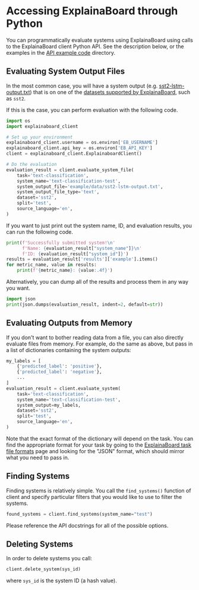 # Accessing ExplainaBoard through Python

You can programmatically evaluate systems using ExplainaBoard using calls to the
ExplainaBoard client Python API. See the description below, or the examples in the
[API example code](/example/api) directory.

## Evaluating System Output Files

In the most common case, you will have a system output (e.g. 
[sst2-lstm-output.txt](/example/data/sst2-lstm-output.txt)) that is on one of the
[datasets supported by ExplainaBoard](https://explainaboard.inspiredco.ai/datasets),
such as `sst2`.

If this is the case, you can perform evaluation with the following code.

```python
import os
import explainaboard_client

# Set up your environment
explainaboard_client.username = os.environ['EB_USERNAME']
explainaboard_client.api_key = os.environ['EB_API_KEY']
client = explainaboard_client.ExplainaboardClient()

# Do the evaluation
evaluation_result = client.evaluate_system_file(
    task='text-classification',
    system_name='text-classification-test',
    system_output_file='example/data/sst2-lstm-output.txt',
    system_output_file_type='text',
    dataset='sst2',
    split='test',
    source_language='en',
)
```

If you want to just print out the system name, ID, and evaluation results, you can
run the following code.
```python
print(f'Successfully submitted system!\n'
      f'Name: {evaluation_result["system_name"]}\n'
      f'ID: {evaluation_result["system_id"]}')
results = evaluation_result['results']['example'].items()
for metric_name, value in results:
    print(f'{metric_name}: {value:.4f}')
```

Alternatively, you can dump all of the results and process them in any way you want.
```python
import json
print(json.dumps(evaluation_result, indent=2, default=str))
```

## Evaluating Outputs from Memory

If you don't want to bother reading data from a file, you can also directly evaluate
files from memory. For example, do the same as above, but pass in a list of
dictionaries containing the system outputs:
```python
my_labels = [
    {'predicted_label': 'positive'},
    {'predicted_label': 'negative'},
    ...
]
evaluation_result = client.evaluate_system(
    task='text-classification',
    system_name='text-classification-test',
    system_output=my_labels,
    dataset='sst2',
    split='test',
    source_language='en',
)
```

Note that the exact format of the dictionary will depend on the task. You can find
the appropriate format for your task by going to the
[ExplainaBoard task file formats](https://github.com/neulab/ExplainaBoard/blob/main/docs/task_file_formats.md)
page and looking for the "JSON" format, which should mirror what you need to pass in.

## Finding Systems

Finding systems is relatively simple. You call the `find_systems()` function of client
and specify particular filters that you would like to use to filter the systems.
```python
found_systems = client.find_systems(system_name="test")
```
Please reference the API docstrings for all of the possible options.

## Deleting Systems

In order to delete systems you call:
```python
client.delete_system(sys_id)
```
where `sys_id` is the system ID (a hash value).

